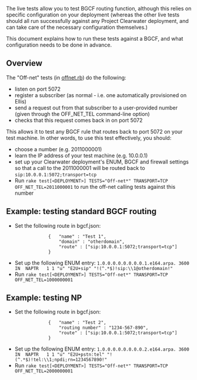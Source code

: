 The live tests allow you to test BGCF routing function, although this
relies on specific configuration on your deployment (whereas the other
live tests should all run successfully against any Project Clearwater
deployment, and can take care of the necessary configuration
themselves.)

This document explains how to run these tests against a BGCF, and what
configuration needs to be done in advance.

## Overview ##

The "Off-net" tests (in [offnet.rb](lib/tests/offnet.rb)) do the
following:

* listen on port 5072
* register a subscriber (as normal - i.e. one automatically
  provisioned on Ellis)
* send a request out from that subscriber to a user-provided number
  (given through the OFF_NET_TEL command-line option)
* checks that this request comes back in on port 5072

This allows it to test any BGCF rule that routes back to port 5072 on
your test machine. In other words, to use this test effectively, you
should:

* choose a number (e.g. 2011000001)
* learn the IP address of your test machine (e.g. 10.0.0.1)
* set up your Clearwater deployment's ENUM, BGCF and firewall settings
  so that a call to the 2011000001 will be routed back to
  `sip:10.0.0.1:5072;transport=tcp`
* Run `rake test[<DEPLOYMENT>] TESTS="Off-net*" TRANSPORT=TCP OFF_NET_TEL=2011000001`
  to run the off-net calling tests against this number

## Example: testing standard BGCF routing ##

* Set the following route in bgcf.json:
```
                {   "name" : "Test 1",
                    "domain" : "otherdomain",
                    "route" : ["sip:10.0.0.1:5072;transport=tcp"]
                }
```
* Set up the following ENUM entry:
        `1.0.0.0.0.0.0.0.0.1.e164.arpa.	3600	IN	NAPTR	1 1 "u" "E2U+sip" "!(^.*$)!sip:\\1@otherdomain!"`
*  Run `rake test[<DEPLOYMENT>] TESTS="Off-net*" TRANSPORT=TCP OFF_NET_TEL=1000000001`

## Example: testing NP ##

* Set the following route in bgcf.json:
```
                {   "name" : "Test 2",
                    "routing number" : "1234-567-890",
                    "route" : ["sip:10.0.0.1:5072;transport=tcp"]
                }
```
* Set up the following ENUM entry:
        `1.0.0.0.0.0.0.0.0.2.e164.arpa.	3600	IN	NAPTR	1 1 "u" "E2U+pstn:tel" "!(^.*$)!tel:\\1;npdi;rn=1234567890!"`
*  Run `rake test[<DEPLOYMENT>] TESTS="Off-net*" TRANSPORT=TCP OFF_NET_TEL=2000000001`
